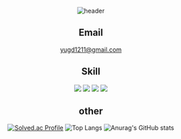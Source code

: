 
<div align=center>

![header](https://capsule-render.vercel.app/api?type=slice&color=gradient&height=200&section=header&text=KyungDong%20Yoo&animation=fadeIn&fontSize=60)

## Email
  yugd1211@gmail.com
## Skill

<img src="https://img.shields.io/badge/c-%23A8B9CC?style=for-the-badge&logo=c&logoColor=white"/>
<img src="https://img.shields.io/badge/cplusplus-%2300599C?style=for-the-badge&logo=cplusplus&logoColor=white"/>
<img src="https://img.shields.io/badge/csharp-%23512BD4?style=for-the-badge&logo=csharp&logoColor=white"/>
<img src="https://img.shields.io/badge/unity-%23FFFFFF?style=for-the-badge&logo=unity&logoColor=white&color=black"/>
<br>

## other

[![Solved.ac Profile](http://mazassumnida.wtf/api/v2/generate_badge?boj=yugd1211)](https://solved.ac/yugd1211/)
![Top Langs](https://github-readme-stats.vercel.app/api/top-langs/?username=yugd1211&layout=compact&theme=dark)
![Anurag's GitHub stats](https://github-readme-stats.vercel.app/api?username=yugd1211&show_icons=true&theme=dark&size=0.7)
</div>
